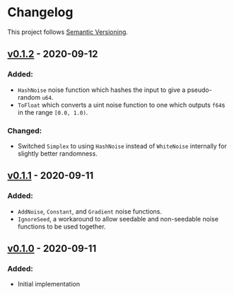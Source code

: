 # Changelog

This project follows [Semantic Versioning](https://semver.org/spec/v2.0.0.html).

## [v0.1.2](https://crates.io/crates/noise_fn/0.1.2) - 2020-09-12

### Added:
* `HashNoise` noise function which hashes the input to give a pseudo-random `u64`.
* `ToFloat` which converts a uint noise function to one which outputs `f64`s in the range `[0.0, 1.0)`.

### Changed:
* Switched `Simplex` to using `HashNoise` instead of `WhiteNoise` internally for slightly better randomness.

## [v0.1.1](https://crates.io/crates/noise_fn/0.1.1) - 2020-09-11

### Added:
* `AddNoise`, `Constant`, and `Gradient` noise functions.
* `IgnoreSeed`, a workaround to allow seedable and non-seedable noise functions to be used together.

## [v0.1.0](https://crates.io/crates/noise_fn/0.1.0) - 2020-09-11

### Added:
* Initial implementation
